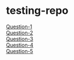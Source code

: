 # testing-repo

[Question-1](https://github.com/Muhammad-Irfan324/testing-repo/tree/main/Question-1)<br>
[Question-2](https://github.com/Muhammad-Irfan324/testing-repo/tree/main/Question-2)<br>
[Question-3](https://github.com/Muhammad-Irfan324/testing-repo/tree/main/Question-3)<br>
[Question-4](https://github.com/Muhammad-Irfan324/testing-repo/tree/main/Question-4)<br>
[Question-5](https://github.com/Muhammad-Irfan324/testing-repo/tree/main/Question-5)<br>